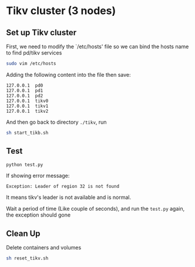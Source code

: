 # Tikv cluster (3 nodes)

## Set up Tikv cluster

First, we need to modify the `/etc/hosts' file so we can bind the hosts name to find pd/tikv services

```Bash
sudo vim /etc/hosts
```

Adding the following content into the file then save:

```Console
127.0.0.1  pd0
127.0.0.1  pd1
127.0.0.1  pd2
127.0.0.1  tikv0
127.0.0.1  tikv1
127.0.0.1  tikv2
```

And then go back to directory `./tikv`, run

```Bash
sh start_tikb.sh
```

## Test

```Bash
python test.py
```

If showing error message:

```Console
Exception: Leader of region 32 is not found
```

It means tikv's leader is not available and is normal.

Wait a period of time (Like couple of seconds), and run the `test.py` again, the exception should gone

## Clean Up

Delete containers and volumes

```Bash
sh reset_tikv.sh
```
